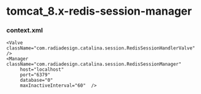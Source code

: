 # tomcat_8.x-redis-session-manager
### context.xml
    <Valve className="com.radiadesign.catalina.session.RedisSessionHandlerValve" />
	<Manager className="com.radiadesign.catalina.session.RedisSessionManager"
         host="localhost" 
         port="6379" 
         database="0" 
         maxInactiveInterval="60"  />
